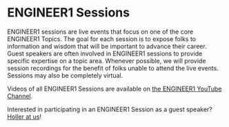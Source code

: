 # ENGINEER1 Sessions

ENGINEER1 sessions are live events that focus on one of the core ENGINEER1 Topics.
The goal for each session is to expose folks to information and wisdom that will be important to
advance their career.
Guest speakers are often involved in ENGINEER1 sessions to provide specific expertise on a topic area.
Whenever possible, we will provide session recordings for the benefit of folks unable to attend the
live events.  Sessions may also be completely virtual.

Videos of all ENGINEER1 Sessions are available on [the ENGINEER1 YouTube Channel](https://www.youtube.com/channel/UCjYPSDgMUIWjJWDYGXyQRWw).

Interested in participating in an ENGINEER1 Session as a guest speaker?  [Holler at us](/contact/)!
